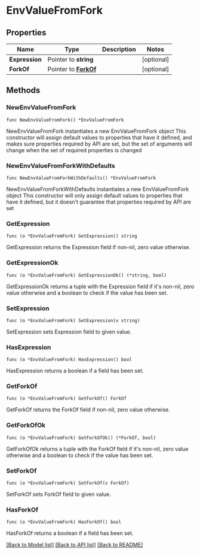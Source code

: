 # EnvValueFromFork

## Properties

Name | Type | Description | Notes
------------ | ------------- | ------------- | -------------
**Expression** | Pointer to **string** |  | [optional] 
**ForkOf** | Pointer to [**ForkOf**](ForkOf.md) |  | [optional] 

## Methods

### NewEnvValueFromFork

`func NewEnvValueFromFork() *EnvValueFromFork`

NewEnvValueFromFork instantiates a new EnvValueFromFork object
This constructor will assign default values to properties that have it defined,
and makes sure properties required by API are set, but the set of arguments
will change when the set of required properties is changed

### NewEnvValueFromForkWithDefaults

`func NewEnvValueFromForkWithDefaults() *EnvValueFromFork`

NewEnvValueFromForkWithDefaults instantiates a new EnvValueFromFork object
This constructor will only assign default values to properties that have it defined,
but it doesn't guarantee that properties required by API are set

### GetExpression

`func (o *EnvValueFromFork) GetExpression() string`

GetExpression returns the Expression field if non-nil, zero value otherwise.

### GetExpressionOk

`func (o *EnvValueFromFork) GetExpressionOk() (*string, bool)`

GetExpressionOk returns a tuple with the Expression field if it's non-nil, zero value otherwise
and a boolean to check if the value has been set.

### SetExpression

`func (o *EnvValueFromFork) SetExpression(v string)`

SetExpression sets Expression field to given value.

### HasExpression

`func (o *EnvValueFromFork) HasExpression() bool`

HasExpression returns a boolean if a field has been set.

### GetForkOf

`func (o *EnvValueFromFork) GetForkOf() ForkOf`

GetForkOf returns the ForkOf field if non-nil, zero value otherwise.

### GetForkOfOk

`func (o *EnvValueFromFork) GetForkOfOk() (*ForkOf, bool)`

GetForkOfOk returns a tuple with the ForkOf field if it's non-nil, zero value otherwise
and a boolean to check if the value has been set.

### SetForkOf

`func (o *EnvValueFromFork) SetForkOf(v ForkOf)`

SetForkOf sets ForkOf field to given value.

### HasForkOf

`func (o *EnvValueFromFork) HasForkOf() bool`

HasForkOf returns a boolean if a field has been set.


[[Back to Model list]](../README.md#documentation-for-models) [[Back to API list]](../README.md#documentation-for-api-endpoints) [[Back to README]](../README.md)


